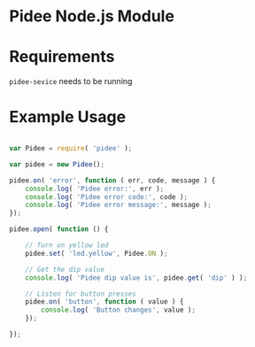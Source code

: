 Pidee Node.js Module
====================

Requirements
============

`pidee-sevice` needs to be running

Example Usage
=============

```JavaScript

var Pidee = require( 'pidee' );

var pidee = new Pidee();

pidee.on( 'error', function ( err, code, message ) {
    console.log( 'Pidee error:', err );
    console.log( 'Pidee error code:', code );
    console.log( 'Pidee error message:', message );
});

pidee.open( function () {

    // Turn on yellow led
    pidee.set( 'led.yellow', Pidee.ON );

    // Get the dip value
    console.log( 'Pidee dip value is', pidee.get( 'dip' ) );

    // Listen for button presses
    pidee.on( 'button', function ( value ) {
        console.log( 'Button changes', value );
    });

});

```
